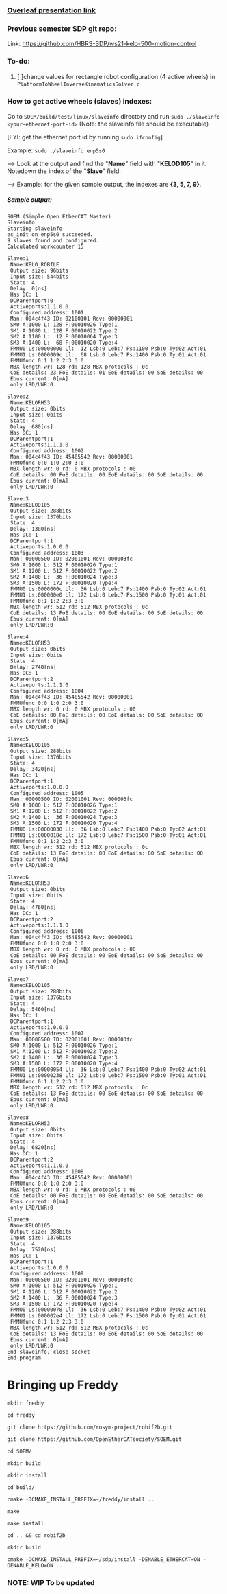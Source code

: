 ### [Overleaf presentation link](https://www.overleaf.com/project/6261b1d80143364855e58040)


### Previous semester SDP git repo: 

Link: https://github.com/HBRS-SDP/ws21-kelo-500-motion-control

### To-do:

1. [ ]change values for rectangle robot configuration (4 active wheels) in `PlatformToWheelInverseKinematicsSolver.c` 


### How to get active wheels (slaves) indexes:

Go to `SOEM/build/test/linux/slaveinfo` directory and run `sudo ./slaveinfo <your-ethernet-port-id>` (Note: the slaveinfo file should be executable)

[FYI: get the ethernet port id by running `sudo ifconfig`]

Example: `sudo ./slaveinfo enp5s0`

--> Look at the output and find the "**Name**" field with "**KELOD105**" in it.
Notedown the index of the "**Slave**" field.

--> Example: for the given sample output, the indexes are **{3, 5, 7, 9}**.

##### Sample output:

```
SOEM (Simple Open EtherCAT Master)
Slaveinfo
Starting slaveinfo
ec_init on enp5s0 succeeded.
9 slaves found and configured.
Calculated workcounter 15

Slave:1
 Name:KELO_ROBILE
 Output size: 96bits
 Input size: 544bits
 State: 4
 Delay: 0[ns]
 Has DC: 1
 DCParentport:0
 Activeports:1.1.0.0
 Configured address: 1001
 Man: 004c4f43 ID: 02100101 Rev: 00000001
 SM0 A:1000 L: 128 F:00010026 Type:1
 SM1 A:1080 L: 128 F:00010022 Type:2
 SM2 A:1100 L:  12 F:00010064 Type:3
 SM3 A:1400 L:  68 F:00010020 Type:4
 FMMU0 Ls:00000000 Ll:  12 Lsb:0 Leb:7 Ps:1100 Psb:0 Ty:02 Act:01
 FMMU1 Ls:0000009c Ll:  68 Lsb:0 Leb:7 Ps:1400 Psb:0 Ty:01 Act:01
 FMMUfunc 0:1 1:2 2:3 3:0
 MBX length wr: 128 rd: 128 MBX protocols : 0c
 CoE details: 23 FoE details: 01 EoE details: 00 SoE details: 00
 Ebus current: 0[mA]
 only LRD/LWR:0

Slave:2
 Name:KELORH53
 Output size: 0bits
 Input size: 0bits
 State: 4
 Delay: 680[ns]
 Has DC: 1
 DCParentport:1
 Activeports:1.1.1.0
 Configured address: 1002
 Man: 004c4f43 ID: 45485542 Rev: 00000001
 FMMUfunc 0:0 1:0 2:0 3:0
 MBX length wr: 0 rd: 0 MBX protocols : 00
 CoE details: 00 FoE details: 00 EoE details: 00 SoE details: 00
 Ebus current: 0[mA]
 only LRD/LWR:0

Slave:3
 Name:KELOD105
 Output size: 288bits
 Input size: 1376bits
 State: 4
 Delay: 1380[ns]
 Has DC: 1
 DCParentport:1
 Activeports:1.0.0.0
 Configured address: 1003
 Man: 00000500 ID: 02001001 Rev: 000003fc
 SM0 A:1000 L: 512 F:00010026 Type:1
 SM1 A:1200 L: 512 F:00010022 Type:2
 SM2 A:1400 L:  36 F:00010024 Type:3
 SM3 A:1500 L: 172 F:00010020 Type:4
 FMMU0 Ls:0000000c Ll:  36 Lsb:0 Leb:7 Ps:1400 Psb:0 Ty:02 Act:01
 FMMU1 Ls:000000e0 Ll: 172 Lsb:0 Leb:7 Ps:1500 Psb:0 Ty:01 Act:01
 FMMUfunc 0:1 1:2 2:3 3:0
 MBX length wr: 512 rd: 512 MBX protocols : 0c
 CoE details: 13 FoE details: 00 EoE details: 00 SoE details: 00
 Ebus current: 0[mA]
 only LRD/LWR:0

Slave:4
 Name:KELORH53
 Output size: 0bits
 Input size: 0bits
 State: 4
 Delay: 2740[ns]
 Has DC: 1
 DCParentport:2
 Activeports:1.1.1.0
 Configured address: 1004
 Man: 004c4f43 ID: 45485542 Rev: 00000001
 FMMUfunc 0:0 1:0 2:0 3:0
 MBX length wr: 0 rd: 0 MBX protocols : 00
 CoE details: 00 FoE details: 00 EoE details: 00 SoE details: 00
 Ebus current: 0[mA]
 only LRD/LWR:0

Slave:5
 Name:KELOD105
 Output size: 288bits
 Input size: 1376bits
 State: 4
 Delay: 3420[ns]
 Has DC: 1
 DCParentport:1
 Activeports:1.0.0.0
 Configured address: 1005
 Man: 00000500 ID: 02001001 Rev: 000003fc
 SM0 A:1000 L: 512 F:00010026 Type:1
 SM1 A:1200 L: 512 F:00010022 Type:2
 SM2 A:1400 L:  36 F:00010024 Type:3
 SM3 A:1500 L: 172 F:00010020 Type:4
 FMMU0 Ls:00000030 Ll:  36 Lsb:0 Leb:7 Ps:1400 Psb:0 Ty:02 Act:01
 FMMU1 Ls:0000018c Ll: 172 Lsb:0 Leb:7 Ps:1500 Psb:0 Ty:01 Act:01
 FMMUfunc 0:1 1:2 2:3 3:0
 MBX length wr: 512 rd: 512 MBX protocols : 0c
 CoE details: 13 FoE details: 00 EoE details: 00 SoE details: 00
 Ebus current: 0[mA]
 only LRD/LWR:0

Slave:6
 Name:KELORH53
 Output size: 0bits
 Input size: 0bits
 State: 4
 Delay: 4760[ns]
 Has DC: 1
 DCParentport:2
 Activeports:1.1.1.0
 Configured address: 1006
 Man: 004c4f43 ID: 45485542 Rev: 00000001
 FMMUfunc 0:0 1:0 2:0 3:0
 MBX length wr: 0 rd: 0 MBX protocols : 00
 CoE details: 00 FoE details: 00 EoE details: 00 SoE details: 00
 Ebus current: 0[mA]
 only LRD/LWR:0

Slave:7
 Name:KELOD105
 Output size: 288bits
 Input size: 1376bits
 State: 4
 Delay: 5460[ns]
 Has DC: 1
 DCParentport:1
 Activeports:1.0.0.0
 Configured address: 1007
 Man: 00000500 ID: 02001001 Rev: 000003fc
 SM0 A:1000 L: 512 F:00010026 Type:1
 SM1 A:1200 L: 512 F:00010022 Type:2
 SM2 A:1400 L:  36 F:00010024 Type:3
 SM3 A:1500 L: 172 F:00010020 Type:4
 FMMU0 Ls:00000054 Ll:  36 Lsb:0 Leb:7 Ps:1400 Psb:0 Ty:02 Act:01
 FMMU1 Ls:00000238 Ll: 172 Lsb:0 Leb:7 Ps:1500 Psb:0 Ty:01 Act:01
 FMMUfunc 0:1 1:2 2:3 3:0
 MBX length wr: 512 rd: 512 MBX protocols : 0c
 CoE details: 13 FoE details: 00 EoE details: 00 SoE details: 00
 Ebus current: 0[mA]
 only LRD/LWR:0

Slave:8
 Name:KELORH53
 Output size: 0bits
 Input size: 0bits
 State: 4
 Delay: 6820[ns]
 Has DC: 1
 DCParentport:2
 Activeports:1.1.0.0
 Configured address: 1008
 Man: 004c4f43 ID: 45485542 Rev: 00000001
 FMMUfunc 0:0 1:0 2:0 3:0
 MBX length wr: 0 rd: 0 MBX protocols : 00
 CoE details: 00 FoE details: 00 EoE details: 00 SoE details: 00
 Ebus current: 0[mA]
 only LRD/LWR:0

Slave:9
 Name:KELOD105
 Output size: 288bits
 Input size: 1376bits
 State: 4
 Delay: 7520[ns]
 Has DC: 1
 DCParentport:1
 Activeports:1.0.0.0
 Configured address: 1009
 Man: 00000500 ID: 02001001 Rev: 000003fc
 SM0 A:1000 L: 512 F:00010026 Type:1
 SM1 A:1200 L: 512 F:00010022 Type:2
 SM2 A:1400 L:  36 F:00010024 Type:3
 SM3 A:1500 L: 172 F:00010020 Type:4
 FMMU0 Ls:00000078 Ll:  36 Lsb:0 Leb:7 Ps:1400 Psb:0 Ty:02 Act:01
 FMMU1 Ls:000002e4 Ll: 172 Lsb:0 Leb:7 Ps:1500 Psb:0 Ty:01 Act:01
 FMMUfunc 0:1 1:2 2:3 3:0
 MBX length wr: 512 rd: 512 MBX protocols : 0c
 CoE details: 13 FoE details: 00 EoE details: 00 SoE details: 00
 Ebus current: 0[mA]
 only LRD/LWR:0
End slaveinfo, close socket
End program
```


# Bringing up Freddy

`mkdir freddy`

`cd freddy`

`git clone https://github.com/rosym-project/robif2b.git`

`git clone https://github.com/OpenEtherCATsociety/SOEM.git`

`cd SOEM/`

`mkdir build`

`mkdir install`

`cd build/`

`cmake -DCMAKE_INSTALL_PREFIX=~/freddy/install ..`

`make`

`make install`

`cd .. && cd robif2b`

`mkdir build`

`cmake -DCMAKE_INSTALL_PREFIX=~/sdp/install -DENABLE_ETHERCAT=ON -DENABLE_KELO=ON ..`

### NOTE: WIP To be updated 
